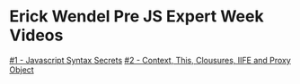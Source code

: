 # Erick Wendel Pre JS Expert Week Videos

[#1 - Javascript Syntax Secrets](https://www.youtube.com/watch?v=DiqLe0nDekA)
[#2 - Context, This, Clousures, IIFE and Proxy Object](https://www.youtube.com/watch?v=tGSpqjerR_U)